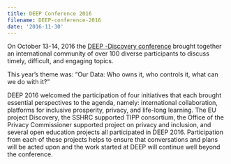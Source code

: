 ```yaml
---
title: DEEP Conference 2016
filename: DEEP-conference-2016
date: '2016-11-30'
---
```


On October 13-14, 2016 the [DEEP -Discovery conference](http://deep.idrc.ocadu.ca)
brought together an international community of over 100
diverse participants to discuss timely, difficult, and engaging topics.

This year’s theme was: “Our Data: Who owns it, who controls it, what can we
do with it?”

DEEP 2016 welcomed the participation of four initiatives that each brought
essential perspectives to the agenda, namely: international collaboration,
platforms for inclusive prosperity, privacy, and life-long learning. The EU
project Discovery, the SSHRC supported TIPP consortium, the Office of the
Privacy Commissioner supported project on privacy and inclusion, and
several open education projects all participated in DEEP 2016. Participation
from each of these projects helps to ensure that conversations and plans
will be acted upon and the work started at DEEP will continue well beyond the conference.
